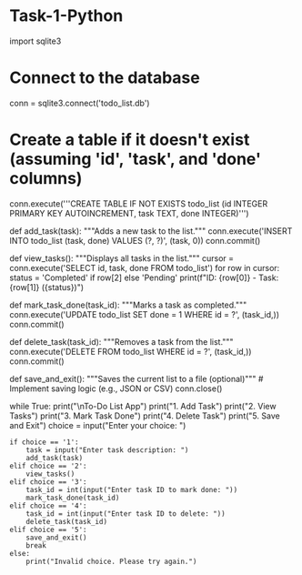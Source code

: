 # Task-1-Python
import sqlite3

# Connect to the database
conn = sqlite3.connect('todo_list.db')
# Create a table if it doesn't exist (assuming 'id', 'task', and 'done' columns)
conn.execute('''CREATE TABLE IF NOT EXISTS todo_list (id INTEGER PRIMARY KEY AUTOINCREMENT, task TEXT, done INTEGER)''')

def add_task(task):
    """Adds a new task to the list."""
    conn.execute('INSERT INTO todo_list (task, done) VALUES (?, ?)', (task, 0))
    conn.commit()

def view_tasks():
    """Displays all tasks in the list."""
    cursor = conn.execute('SELECT id, task, done FROM todo_list')
    for row in cursor:
        status = 'Completed' if row[2] else 'Pending'
        print(f"ID: {row[0]} - Task: {row[1]} ({status})")

def mark_task_done(task_id):
    """Marks a task as completed."""
    conn.execute('UPDATE todo_list SET done = 1 WHERE id = ?', (task_id,))
    conn.commit()

def delete_task(task_id):
    """Removes a task from the list."""
    conn.execute('DELETE FROM todo_list WHERE id = ?', (task_id,))
    conn.commit()

def save_and_exit():
    """Saves the current list to a file (optional)"""
    # Implement saving logic (e.g., JSON or CSV)
    conn.close()

while True:
    print("\nTo-Do List App")
    print("1. Add Task")
    print("2. View Tasks")
    print("3. Mark Task Done")
    print("4. Delete Task")
    print("5. Save and Exit")
    choice = input("Enter your choice: ")

    if choice == '1':
        task = input("Enter task description: ")
        add_task(task)
    elif choice == '2':
        view_tasks()
    elif choice == '3':
        task_id = int(input("Enter task ID to mark done: "))
        mark_task_done(task_id)
    elif choice == '4':
        task_id = int(input("Enter task ID to delete: "))
        delete_task(task_id)
    elif choice == '5':
        save_and_exit()
        break
    else:
        print("Invalid choice. Please try again.")
